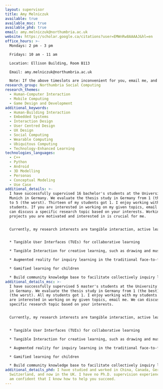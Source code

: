 ```yaml
---
layout: supervisor
title: Amy Melniczuk
available: true
available_msc: true
available_phd: true
email: amy.melniczuk@northumbria.ac.uk
website: https://scholar.google.ca/citations?user=EMWnRw8AAAAJ&hl=en
office_hours: >-
  Mondays: 2 pm - 3 pm

  Fridays: 10 am - 11 am

  Location: Ellison Building, Room B113

  Email: amy.melniczuk@northumbria.ac.uk

  Note: If the above timeslots are inconvenient for you, email me, and we can try to make it on another day. In addition, to save you precious time, even though you will come on Mondays and Fridays, it is still good to email me in case I am not in the office for some teaching tasks. 
research_group: Northumbria Social Computing
research_themes:
  - Human-Computer Interaction
  - Mobile Computing
  - Game Design and Development
additional_keywords:
  - Human-Building Interaction
  - Embedded Systems
  - Interaction Design
  - User Centred Design
  - UX Design
  - Social Computing
  - Wearable Computing
  - Ubiquitous Computing
  - Technology-Enhanced Learning
technologies_languages:
  - C++
  - Python
  - Android
  - 3D Modelling
  - Personas
  - Conceptual Modeling
  - Use Case
additional_details: >-
  I have successfully supervised 16 bachelor's students at the University of
  Munich in Germany. We evaluate the thesis study in Germany from 1 (the best)
  to 5 (the worst). Thirteen of my students got 1. I enjoy working with my
  students. If you are interested in working on my given topics, email me. We
  can discuss a specific research topic based on your interests. Working on the
  projects you are motivated and interested in is crucial for me. 


  Currently, my research interests are tangible interaction, active learning, and learning community. The main goal is to transform traditional lecture-based education with students' active engagement in a learning community environment and how tangible interaction can facilitate this process. This ranges from the explorations of what physical visualizations can facilitate student group process in the classroom and accordingly what interactions can be realized in this context. In specifically, I am interested to the following topics:


  * Tangible User Interfaces (TUIs) for collaborative learning

  * Tangible Interaction for creative learning, such as drawing and music composition

  * Augmented reality for inquiry learning in the traditional face-to-face or remote learning environment

  * Gamified learning for children

  * Build community knowledge base to facilitate collectively inquiry learning
additional_details_msc: >-
  I have successfully supervised 5 master's students at the University of Munich
  in Germany. We evaluate the thesis study in Germany from 1 (the best) to 5
  (the worst). All my students got 1. I enjoy working with my students. If you
  are interested in working on my given topics, email me. We can discuss a
  specific research topic based on your interests. 


  Currently, my research interests are tangible interaction, active learning, and learning community. The main goal is to transform traditional lecture-based education with students' active engagement in a learning community environment and how tangible interaction can facilitate this process. This ranges from the explorations of what physical visualizations can facilitate student group process in the classroom and accordingly what interactions can be realized in this context. In specifically, I am interested to the following topics:


  * Tangible User Interfaces (TUIs) for collaborative learning

  * Tangible Interaction for creative learning, such as drawing and music composition

  * Augmented reality for inquiry learning in the traditional face-to-face or remote learning environment

  * Gamified learning for children 

  * Build community knowledge base to facilitate collectively inquiry learning
additional_details_phd: I have studied and worked in China, Canada, Germany,
  Switzerland, and now in the UK. I have no Ph.D. supervision experience, but I
  am confident that I know how to help you succeed.
---
```

